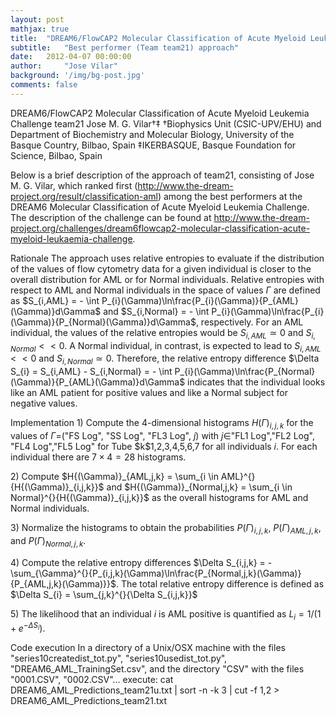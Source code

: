 ```yaml
---
layout: post
mathjax: true
title:  "DREAM6/FlowCAP2 Molecular Classification of Acute Myeloid Leukemia Challenge"
subtitle:   "Best performer (Team team21) approach"
date:   2012-04-07 00:00:00
author:     "Jose Vilar"
background: '/img/bg-post.jpg'
comments: false
---
```


DREAM6/FlowCAP2 Molecular Classification of Acute Myeloid Leukemia
Challenge team21 Jose M. G. Vilar†‡ †Biophysics Unit (CSIC-UPV/EHU) and
Department of Biochemistry and Molecular Biology, University of the
Basque Country, Bilbao, Spain ‡IKERBASQUE, Basque Foundation for
Science, Bilbao, Spain

Below is a brief description of the approach of team21, consisting of
Jose M. G. Vilar, which ranked first
(http://www.the-dream-project.org/result/classification-aml) among the
best performers at the DREAM6 Molecular Classification of Acute Myeloid
Leukemia Challenge. The description of the challenge can be found at
http://www.the-dream-project.org/challenges/dream6flowcap2-molecular-classification-acute-myeloid-leukaemia-challenge.

Rationale The approach uses relative entropies to evaluate if the
distribution of the values of flow cytometry data for a given individual
is closer to the overall distribution for AML or for Normal individuals.
Relative entropies with respect to AML and Normal individuals in the
space of values $\Gamma$ are defined as
$S_{i,AML} = - \int P_{i}(\Gamma)\ln\frac{P_{i}(\Gamma)}{P_{AML}(\Gamma)}d\Gamma$
and
$S_{i,Normal} = - \int P_{i}(\Gamma)\ln\frac{P_{i}(\Gamma)}{P_{Normal}(\Gamma)}d\Gamma$,
respectively. For an AML individual, the values of the relative
entropies would be $S_{i,AML} \simeq 0$ and $S_{i,Normal} < < 0$. A
Normal individual, in contrast, is expected to lead to $S_{i,AML} < < 0$
and $S_{i,Normal} \simeq 0$. Therefore, the relative entropy difference
$\Delta S_{i} = S_{i,AML} - S_{i,Normal} = - \int P_{i}(\Gamma)\ln\frac{P_{Normal}(\Gamma)}{P_{AML}(\Gamma)}d\Gamma$
indicates that the individual looks like an AML patient for positive
values and like a Normal subject for negative values.

Implementation 1) Compute the 4-dimensional histograms
$H{(\Gamma)}_{i,j,k}$ for the values of $\Gamma$=(\"FS Log\", \"SS
Log\", \"FL3 Log\", $j$) with $j \in$\"FL1 Log\",\"FL2 Log\", \"FL4
Log\",\"FL5 Log\" for Tube \$k\$1,2,3,4,5,6,7 for all individuals $i$.
For each individual there are $7 \times 4 = 28$ histograms.

2\) Compute
$H{(\Gamma)}_{AML,j,k} = \sum_{i \in AML}^{}{H{(\Gamma)}_{i,j,k}}$ and
$H{(\Gamma)}_{Normal,j,k} = \sum_{i \in Normal}^{}{H{(\Gamma)}_{i,j,k}}$
as the overall histograms for AML and Normal individuals.

3\) Normalize the histograms to obtain the probabilities
$P{(\Gamma)}_{i,j,k}$, $P{(\Gamma)}_{AML,j,k}$, and
$P{(\Gamma)}_{Normal,j,k}$.

4\) Compute the relative entropy differences
$\Delta S_{i,j,k} = - \sum_{\Gamma}^{}{P_{i,j,k}(\Gamma)\ln\frac{P_{Normal,j,k}(\Gamma)}{P_{AML,j,k}(\Gamma)}}$.
The total relative entropy difference is defined as
$\Delta S_{i} = \sum_{j,k}^{}{\Delta S_{i,j,k}}$

5\) The likelihood that an individual $i$ is AML positive is quantified
as $L_{i} = 1/(1 + e^{- \Delta S_{i}})$.

Code execution In a directory of a Unix/OSX machine with the files
"series10createdist\_tot.py", "series10usedist\_tot.py",
"DREAM6\_AML\_TrainingSet.csv", and the directory "CSV" with the files
"0001.CSV", "0002.CSV"... execute: cat
DREAM6\_AML\_Predictions\_team21u.txt \| sort -n -k 3 \| cut -f 1,2 \>
DREAM6\_AML\_Predictions\_team21.txt
